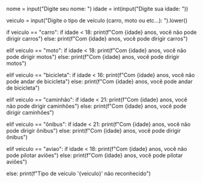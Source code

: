 nome = input("Digite seu nome: ")
idade = int(input("Digite sua idade: "))

veiculo = input("Digite o tipo de veículo (carro, moto ou etc...): ").lower()

if veiculo == "carro":
    if idade < 18:
        print(f"Com {idade} anos, você não pode dirigir carros")
    else:
        print(f"Com {idade} anos, você pode dirigir carros")

elif veiculo == "moto":
    if idade < 18:
        print(f"Com {idade} anos, você não pode dirigir motos")
    else:
        print(f"Com {idade} anos, você pode dirigir motos")

elif veiculo == "bicicleta":
    if idade < 16:
        print(f"Com {idade} anos, você não pode andar de bicicleta")
    else:
        print(f"Com {idade} anos, você pode andar de bicicleta")

elif veiculo == "caminhão": 
    if idade < 21:
        print(f"Com {idade} anos, você não pode dirigir caminhões")
    else:
        print(f"Com {idade} anos, você pode dirigir caminhões")

elif veiculo == "ônibus":
    if idade < 21:
        print(f"Com {idade} anos, você não pode dirigir ônibus")
    else:
        print(f"Com {idade} anos, você pode dirigir ônibus")

elif veiculo == "aviao":
    if idade < 18:
        print(f"Com {idade} anos, você não pode pilotar aviões")
    else:
        print(f"Com {idade} anos, você pode pilotar aviões")

else:
    print(f"Tipo de veículo '{veiculo}' não reconhecido")
